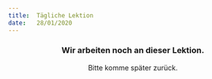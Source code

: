 ```yaml
---
title:  Tägliche Lektion
date:   28/01/2020
---
```


### <center>Wir arbeiten noch an dieser Lektion.</center>
<center>Bitte komme später zurück.</center>